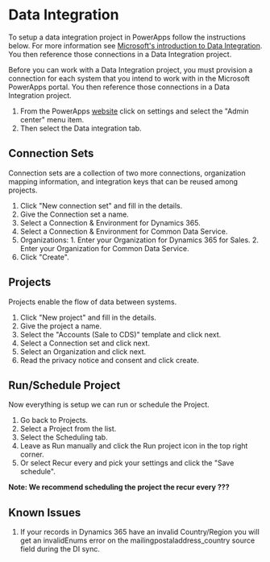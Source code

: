 # Data Integration

To setup a data integration project in PowerApps follow the instructions below.
For more information see [Microsoft's introduction to Data Integration](https://docs.microsoft.com/en-us/dynamics365/unified-operations/dev-itpro/data-entities/data-integration-cds). You then reference those connections in a Data Integration project.

Before you can work with a Data Integration project, you must provision a connection for each system that you intend to work with in the Microsoft PowerApps portal. You then reference those connections in a Data Integration project.

1. From the PowerApps [website](https://web.powerapps.com) click on settings and select the "Admin center" menu item.
2. Then select the Data integration tab.

## Connection Sets
Connection sets are a collection of two more connections, organization mapping information, and integration keys that can be reused among projects.

1. Click "New connection set" and fill in the details. 
  1. Give the Connection set a name.
  2. Select a Connection & Environment for Dynamics 365.
  3. Select a Connection & Environment for Common Data Service.
  4. Organizations:
    1. Enter your Organization for Dynamics 365 for Sales.
    2. Enter your Organization for Common Data Service.
2. Click "Create".

## Projects
Projects enable the flow of data between systems.

1. Click "New project" and fill in the details.
2. Give the project a name.
3. Select the "Accounts (Sale to CDS)" template and click next.
4. Select a Connection set and click next.
4. Select an Organization and click next.
5. Read the privacy notice and consent and click create.

## Run/Schedule Project
Now everything is setup we can run or schedule the Project.

1. Go back to Projects.
2. Select a Project from the list.
3. Select the Scheduling tab.
  1. Leave as Run manually and click the Run project icon in the top right corner.
  2. Or select Recur every and pick your settings and click the "Save schedule".
  
<b>Note: We recommend scheduling the project the recur every ???</b> 

## Known Issues
1. If your records in Dynamics 365 have an invalid Country/Region you will get an invalidEnums error on the mailingpostaladdress_country source field during the DI sync.